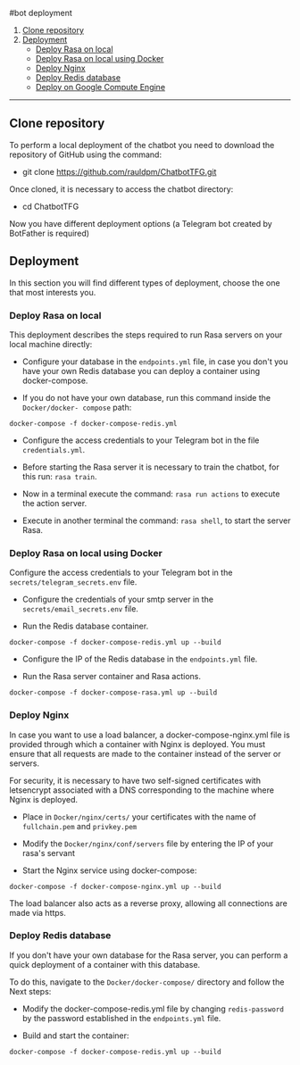 #bot deployment

1. [Clone repository](#id1)
2. [Deployment](#id2)
   * [Deploy Rasa on local](#id3)
   * [Deploy Rasa on local using Docker](#id4)
   * [Deploy Nginx](#id5)
   * [Deploy Redis database](#id6)
   * [Deploy on Google Compute Engine](#id7)

---

## Clone repository <a name="id1"></a>


To perform a local deployment of the chatbot you need to download the repository of
GitHub using the command:

- git clone https://github.com/rauldpm/ChatbotTFG.git

Once cloned, it is necessary to access the chatbot directory:

- cd ChatbotTFG

Now you have different deployment options (a Telegram bot created by BotFather is required)

## Deployment <a name="id2"></a>


In this section you will find different types of deployment, choose the one that most interests you.


### Deploy Rasa on local <a name="id3"></a>

This deployment describes the steps required to run Rasa servers
on your local machine directly:

- Configure your database in the `endpoints.yml` file, in case you don't
you have your own Redis database you can deploy a container
using docker-compose.

- If you do not have your own database, run this command inside the `Docker/docker-
compose` path:

```
docker-compose -f docker-compose-redis.yml
```

- Configure the access credentials to your Telegram bot in the file
`credentials.yml`.

- Before starting the Rasa server it is necessary to train the chatbot, for this
run: `rasa train`.

- Now in a terminal execute the command: `rasa run actions` to execute the
action server.

- Execute in another terminal the command: `rasa shell`, to start the server
Rasa.


### Deploy Rasa on local using Docker <a name="id4"></a>

Configure the access credentials to your Telegram bot in the
`secrets/telegram_secrets.env` file.

- Configure the credentials of your smtp server in the
`secrets/email_secrets.env` file.

- Run the Redis database container.

```
docker-compose -f docker-compose-redis.yml up --build
```

- Configure the IP of the Redis database in the `endpoints.yml` file.

- Run the Rasa server container and Rasa actions.

```
docker-compose -f docker-compose-rasa.yml up --build
```

### Deploy Nginx <a name="id5"></a>

In case you want to use a load balancer, a docker-compose-nginx.yml file is provided through which a container with Nginx is deployed. You must ensure that all requests are made to the container instead of the server or servers.

For security, it is necessary to have two self-signed certificates with letsencrypt
associated with a DNS corresponding to the machine where Nginx is deployed.

- Place in `Docker/nginx/certs/` your certificates with the name of
`fullchain.pem` and `privkey.pem`

- Modify the `Docker/nginx/conf/servers` file by entering the IP of your
rasa's servant

- Start the Nginx service using docker-compose:

```
docker-compose -f docker-compose-nginx.yml up --build
```

The load balancer also acts as a reverse proxy, allowing all
connections are made via https.

### Deploy Redis database <a name="id6"></a>

If you don't have your own database for the Rasa server, you can
perform a quick deployment of a container with this database.

To do this, navigate to the `Docker/docker-compose/` directory and follow the
Next steps:

- Modify the docker-compose-redis.yml file by changing `redis-password`
by the password established in the `endpoints.yml` file.

- Build and start the container:

```
docker-compose -f docker-compose-redis.yml up --build
```
